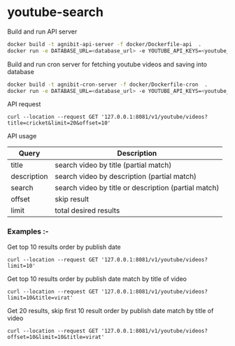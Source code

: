 # youtube-search


Build and run API server
```sh
docker build -t agnibit-api-server -f docker/Dockerfile-api  .
docker run -e DATABASE_URL=<database_url> -e YOUTUBE_API_KEYS=<youtube_api_keys> -d -p 8081:8080 agnibit-api-server
```


Build and run cron server for fetching youtube videos and saving into database

```sh
docker build -t agnibit-cron-server -f docker/Dockerfile-cron  .
docker run -e DATABASE_URL=<database_url> -e YOUTUBE_API_KEYS=<youtube_api_keys> agnibit-cron-server
```


API request
```
curl --location --request GET '127.0.0.1:8081/v1/youtube/videos?title=cricket&limit=20&offset=10'
```

API usage 

| Query | Description |
| ------ | ------ |
| title | search video by title (partial match) |
| description | search video by description (partial match) |
| search | search video by title or description (partial match) |
| offset | skip result |
| limit | total desired results |


### Examples :- 

Get top 10 results order by publish date
```
curl --location --request GET '127.0.0.1:8081/v1/youtube/videos?limit=10'
```


Get top 10 results order by publish date match by title of video
```
curl --location --request GET '127.0.0.1:8081/v1/youtube/videos?limit=10&title=virat'
```


Get 20 results, skip first 10 result order by publish date match by title of video
```
curl --location --request GET '127.0.0.1:8081/v1/youtube/videos?offset=10&limit=10&title=virat'
```
